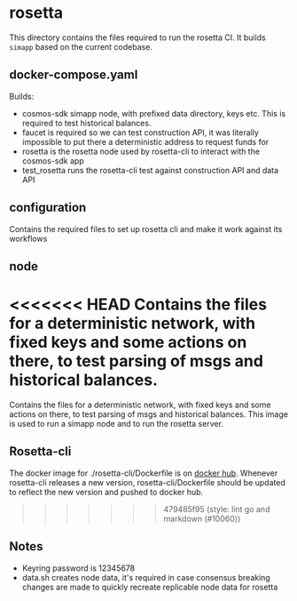 # rosetta

This directory contains the files required to run the rosetta CI. It builds `simapp` based on the current codebase.

## docker-compose.yaml

Builds:

- cosmos-sdk simapp node, with prefixed data directory, keys etc. This is required to test historical balances.
- faucet is required so we can test construction API, it was literally impossible to put there a deterministic address to request funds for
- rosetta is the rosetta node used by rosetta-cli to interact with the cosmos-sdk app
- test_rosetta runs the rosetta-cli test against construction API and data API

## configuration

Contains the required files to set up rosetta cli and make it work against its workflows

## node

<<<<<<< HEAD
Contains the files for a deterministic network, with fixed keys and some actions on there, to test parsing of msgs and historical balances.
=======
Contains the files for a deterministic network, with fixed keys and some actions on there, to test parsing of msgs and historical balances.  This image is used to run a simapp node and to run the rosetta server.

## Rosetta-cli

The docker image for ./rosetta-cli/Dockerfile is on [docker hub](https://hub.docker.com/r/tendermintdev/rosetta-cli).  Whenever rosetta-cli releases a new version, rosetta-cli/Dockerfile should be updated to reflect the new version and pushed to docker hub.
>>>>>>> 479485f95 (style: lint go and markdown (#10060))

## Notes

- Keyring password is 12345678
- data.sh creates node data, it's required in case consensus breaking changes are made to quickly recreate replicable node data for rosetta
